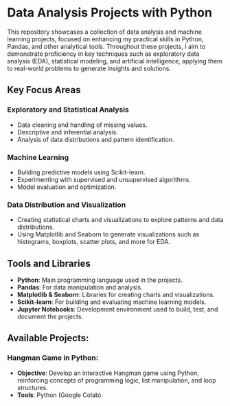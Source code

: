 # Data Analysis Projects with Python

This repository showcases a collection of data analysis and machine learning projects, focused on enhancing my practical skills in Python, Pandas, and other analytical tools. Throughout these projects, I aim to demonstrate proficiency in key techniques such as exploratory data analysis (EDA), statistical modeling, and artificial intelligence, applying them to real-world problems to generate insights and solutions.

## Key Focus Areas

### Exploratory and Statistical Analysis
- Data cleaning and handling of missing values.  
- Descriptive and inferential analysis.  
- Analysis of data distributions and pattern identification.  

### Machine Learning
- Building predictive models using Scikit-learn.  
- Experimenting with supervised and unsupervised algorithms.  
- Model evaluation and optimization.  

### Data Distribution and Visualization
- Creating statistical charts and visualizations to explore patterns and data distributions.  
- Using Matplotlib and Seaborn to generate visualizations such as histograms, boxplots, scatter plots, and more for EDA.  

## Tools and Libraries
- **Python**: Main programming language used in the projects.  
- **Pandas**: For data manipulation and analysis.  
- **Matplotlib & Seaborn**: Libraries for creating charts and visualizations.  
- **Scikit-learn**: For building and evaluating machine learning models.  
- **Jupyter Notebooks**: Development environment used to build, test, and document the projects.

## Available Projects:

### Hangman Game in Python:

- **Objective**: Develop an interactive Hangman game using Python, reinforcing concepts of programming logic, list manipulation, and loop structures.
- **Tools**: Python (Google Colab).
